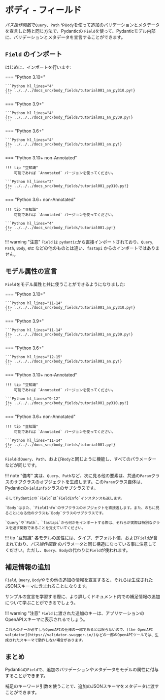 # ボディ - フィールド

 *パス操作関数*で`Query`、`Path` や`Body`を使って追加のバリデーションとメタデータを宣言した時と同じ方法で、Pydanticの `Field`を使って、Pydanticモデル内部に、バリデーションとメタデータを宣言することができます。

## `Field` のインポート

はじめに、インポートを行います:

=== "Python 3.10+"

    ```Python hl_lines="4"
    {!> ../../../docs_src/body_fields/tutorial001_an_py310.py!}
    ```

=== "Python 3.9+"

    ```Python hl_lines="4"
    {!> ../../../docs_src/body_fields/tutorial001_an_py39.py!}
    ```

=== "Python 3.6+"

    ```Python hl_lines="4"
    {!> ../../../docs_src/body_fields/tutorial001_an.py!}
    ```

=== "Python 3.10+ non-Annotated"

    !!! tip "豆知識"
        可能であれば `Annotated` バージョンを使ってください。

    ```Python hl_lines="2"
    {!> ../../../docs_src/body_fields/tutorial001_py310.py!}
    ```

=== "Python 3.6+ non-Annotated"

    !!! tip "豆知識"
        可能であれば `Annotated` バージョンを使ってください。

    ```Python hl_lines="4"
    {!> ../../../docs_src/body_fields/tutorial001.py!}
    ```

!!! warning "注意"
     `Field` は `pydantic`から直接インポートされており、`Query`, `Path`, `Body`, etc などの他のものとは違い、`fastapi` からのインポートではありません。

## モデル属性の宣言

`Field`をモデル属性と共に使うことができるようになりました:

=== "Python 3.10+"

    ```Python hl_lines="11-14"
    {!> ../../../docs_src/body_fields/tutorial001_an_py310.py!}
    ```

=== "Python 3.9+"

    ```Python hl_lines="11-14"
    {!> ../../../docs_src/body_fields/tutorial001_an_py39.py!}
    ```

=== "Python 3.6+"

    ```Python hl_lines="12-15"
    {!> ../../../docs_src/body_fields/tutorial001_an.py!}
    ```

=== "Python 3.10+ non-Annotated"

    !!! tip "豆知識"
        可能であれば `Annotated` バージョンを使ってください。

    ```Python hl_lines="9-12"
    {!> ../../../docs_src/body_fields/tutorial001_py310.py!}
    ```

=== "Python 3.6+ non-Annotated"

    !!! tip "豆知識"
        可能であれば `Annotated` バージョンを使ってください。

    ```Python hl_lines="11-14"
    {!> ../../../docs_src/body_fields/tutorial001.py!}
    ```

`Field`は`Query`、`Path`、および`Body`と同じように機能し、すべてのパラメーターなどが同じです。

!!! note "備考"
    実は、`Query`、`Path`など、次に見る他の要素は、共通の`Param`クラスのサブクラスのオブジェクトを生成します。この`Param`クラス自体は、Pydanticの`FieldInfo`クラスのサブクラスです。

    そしてPydanticの`Field`は`FieldInfo`インスタンスも返します。

    `Body`はまた、`FieldInfo`のサブクラスのオブジェクトを直接返します。また、のちに見ることになる他のクラスも`Body`クラスのサブクラスです。

    `Query`や`Path`、`fastapi`から何かをインポートする際は、それらが実際は特別なクラスを返す関数であることを覚えていてください。

!!! tip "豆知識"
    各モデルの属性には、タイプ、デフォルト値、および`Field`が含まれており、*パス操作関数* のパラメータと同じ構造になっている事に注意してください。ただし、`Query`、`Body`の代わりに`Field`が使われます。



## 補足情報の追加
`Field`, `Query`, `Body`やその他の追加の情報を宣言すると、それらは生成されたJSONスキーマに含まれることになります。

サンプルの宣言を学習する際に、より詳しくドキュメント内での補足情報の追加について学ぶことができるでしょう。

!!! warning "注意"
    `Field` に渡された追加のキーは、アプリケーションのOpenAPIスキーマに表示されるでしょう。

    これらのキーが必ずしもOpenAPIの仕様の一部であるとは限らないので、[the OpenAPI validator](https://validator.swagger.io/)などの一部のOpenAPIツールでは、生成されたスキーマで動作しない場合があります。

## まとめ

Pydanticの`Field`で、追加のバリデーションやメタデータをモデルの属性に付与することができます。

補足のキーワード引数を使うことで、追加のJSONスキーマをメタデータに渡すことができます。
